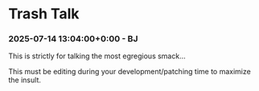 # Trash Talk

### 2025-07-14 13:04:00+0:00 - BJ
This is strictly for talking the most egregious smack...

This must be editing during your development/patching time to maximize the insult.

